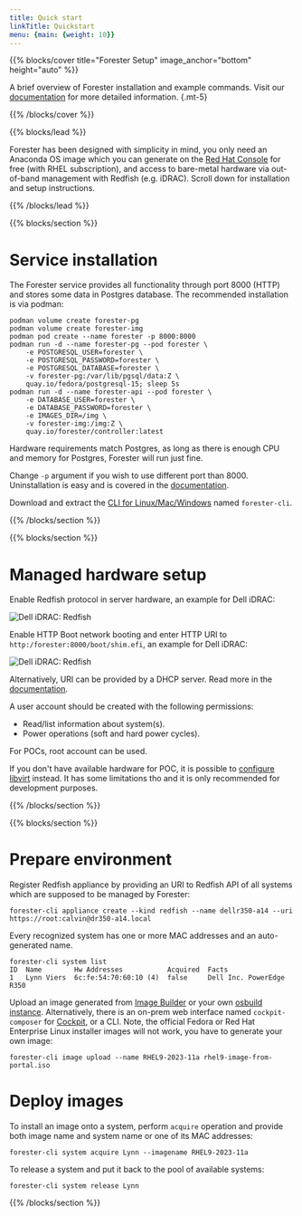 ```yaml
---
title: Quick start
linkTitle: Quickstart
menu: {main: {weight: 10}}
---
```


{{% blocks/cover title="Forester Setup" image_anchor="bottom" height="auto" %}}

A brief overview of Forester installation and example commands.
Visit our [documentation](/docs/) for more detailed information.
{.mt-5}

{{% /blocks/cover %}}

{{% blocks/lead %}}

Forester has been designed with simplicity in mind, you only need an Anaconda OS image which you can generate on the [Red Hat Console](https://console.redhat.com/insights/image-builder) for free (with RHEL subscription), and access to bare-metal hardware via out-of-band management with Redfish (e.g. iDRAC). Scroll down for installation and setup instructions.

{{% /blocks/lead %}}

{{% blocks/section %}}

# Service installation

The Forester service provides all functionality through port 8000 (HTTP) and stores some data in Postgres database. The recommended installation is via podman:

    podman volume create forester-pg
    podman volume create forester-img
    podman pod create --name forester -p 8000:8000
    podman run -d --name forester-pg --pod forester \
        -e POSTGRESQL_USER=forester \
        -e POSTGRESQL_PASSWORD=forester \
        -e POSTGRESQL_DATABASE=forester \
        -v forester-pg:/var/lib/pgsql/data:Z \
        quay.io/fedora/postgresql-15; sleep 5s
    podman run -d --name forester-api --pod forester \
        -e DATABASE_USER=forester \
        -e DATABASE_PASSWORD=forester \
        -e IMAGES_DIR=/img \
        -v forester-img:/img:Z \
        quay.io/forester/controller:latest

Hardware requirements match Postgres, as long as there is enough CPU and memory for Postgres, Forester will run just fine. 

Change `-p` argument if you wish to use different port than 8000. Uninstallation is easy and is covered in the [documentation](/docs/).

Download and extract the [CLI for Linux/Mac/Windows](https://github.com/foresterorg/forester/releases) named `forester-cli`.

{{% /blocks/section %}}

{{% blocks/section %}}

# Managed hardware setup

Enable Redfish protocol in server hardware, an example for Dell iDRAC:

![Dell iDRAC: Redfish](/img/idrac_redfish.png)

Enable HTTP Boot network booting and enter HTTP URI to `http:/forester:8000/boot/shim.efi`, an example for Dell iDRAC:

![Dell iDRAC: Redfish](/img/idrac_httpboot.png)

Alternatively, URI can be provided by a DHCP server. Read more in the [documentation](/docs/).

A user account should be created with the following permissions:

* Read/list information about system(s).
* Power operations (soft and hard power cycles).

For POCs, root account can be used.

If you don't have available hardware for POC, it is possible to [configure libvirt](/docs/contributing/#libvirt-setup) instead. It has some limitations tho and it is only recommended for development purposes.

{{% /blocks/section %}}

{{% blocks/section %}}

# Prepare environment

Register Redfish appliance by providing an URI to Redfish API of all systems which are supposed to be managed by Forester:

    forester-cli appliance create --kind redfish --name dellr350-a14 --uri https://root:calvin@dr350-a14.local

Every recognized system has one or more MAC addresses and an auto-generated name.

    forester-cli system list
    ID  Name        Hw Addresses           Acquired  Facts
    1   Lynn Viers  6c:fe:54:70:60:10 (4)  false     Dell Inc. PowerEdge R350

Upload an image generated from [Image Builder](https://console.redhat.com/insights/image-builder) or your own [osbuild instance](https://www.osbuild.org/guides/introduction.html). Alternatively, there is an on-prem web interface named `cockpit-composer` for [Cockpit](https://cockpit-project.org), or a CLI. Note, the official Fedora or Red Hat Enterprise Linux installer images will not work, you have to generate your own image:

    forester-cli image upload --name RHEL9-2023-11a rhel9-image-from-portal.iso

# Deploy images

To install an image onto a system, perform `acquire` operation and provide both image name and system name or one of its MAC addresses:

    forester-cli system acquire Lynn --imagename RHEL9-2023-11a

To release a system and put it back to the pool of available systems:

    forester-cli system release Lynn

{{% /blocks/section %}}

